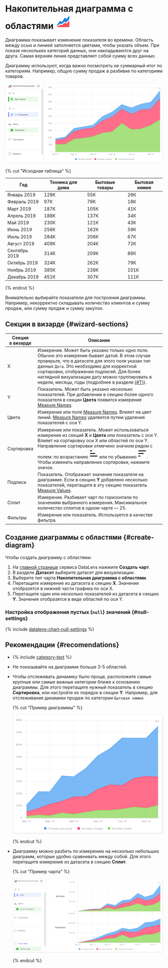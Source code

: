 # Накопительная диаграмма с областями ![](../_assets/datalens/area.svg)

Диаграмма показывает изменение показателя во времени. Область между осью и линией заполняется цветами, чтобы указать объем. При показе нескольких категорий данных, они накладываются друг на друга. Самая верхняя линия представляет собой сумму всех данных.

Диаграмму используют, когда важно посмотреть на суммарный итог по категориям. Например, общую сумму продаж в разбивке по категориям товаров.

![area-chart-groupped](../_assets/datalens/visualization-ref/area-chart/area-chart-groupped.png)

{% cut "Исходная таблица" %}

Год |	Техника для дома |	Бытовые товары  | Бытовая химия
----- | ---------| ---------- | ---------- 
Январь 2019|	128К |	55К | 26К
Февраль 2019|	97К |	79К | 18К
Март 2019|	187К |	105К | 41К
Апрель 2019|	188К | 137К | 34К
Май 2019|	230К |	121К | 43К
Июнь 2019|	256К |	162К | 59К
Июль 2019|	284К |	206К | 67К	
Август 2019|	409К |	204К | 72К
Сентябрь 2019|	314К |	209К | 86К
Октябрь 2019|	324К |	262К | 79К
Ноябрь 2019|	385К |	238К | 101К
Декабрь 2019|	451К |	307К | 111К

{% endcut %}

Внимательно выбирайте показатели для построения диаграммы. Например, некорректно складывать количество клиентов и сумму продаж, или сумму продаж и сумму закупок.

## Секции в визарде {#wizard-sections}

Секция<br/> в визарде| Описание
----- | ----
X | Измерение. Может быть указано только одно поле. Обычно это измерение бывает датой. В этом случае проверьте, что в датасете для этого поля указан тип данных `Дата`. Это необходимо для корректной сортировки, отображения подписей. Для более наглядной визуализации дату можно группировать в недели, месяцы, годы (подробнее в разделе [{#T}](../concepts/chart/settings.md#field-settings)).
Y | Показатель. Может быть указано несколько показателей. При добавлении в секцию более одного показателя в секции **Цвета** появится измерение [Measure Names](../concepts/chart/measure-values.md).
Цвета | Измерение или поле [Measure Names](../concepts/chart/measure-values.md). Влияет на цвет линий. [Measure Names](../concepts/chart/measure-values.md) удаляется путем удаления показателей с оси Y.
Сортировка | Измерение или показатель. Может использоваться измерение из секций **Х** и **Цвета** или показатель с оси Y. Влияет на сортировку оси X или областей по оси Y. Направление сортировки отмечено значком рядом с полем: по возрастанию ![image](../_assets/datalens/sort_asc.svg) или по убыванию ![image](../_assets/datalens/sort_desc.svg). Чтобы изменить направление сортировки, нажмите значок.
Подписи | Показатель. Отображает значения показателя на диаграмме. Если в секцию **Y** добавлено несколько показателей, перетащите в эту секцию показатель [Measure Values](../concepts/chart/measure-values.md).
Сплит | Измерение. Разбивает чарт по горизонтали по значениям выбранного измерения. Максимальное количество сплитов в одном чарте — 25.
Фильтры | Измерение или показатель. Используется в качестве фильтра.

## Создание диаграммы с областями {#create-diagram}

Чтобы создать диаграмму с областями:

1. На [главной странице](https://datalens.yandex.ru) сервиса DataLens нажмите **Создать чарт**.
1. В разделе **Датасет** выберите датасет для визуализации.
1. Выберите тип чарта **Накопительная диаграмма с областями**.
1. Перетащите измерение из датасета в секцию **X**. Значения отобразятся в нижней части графика по оси X.
1. Перетащите один или несколько показателей из датасета в секцию **Y**. Значения отобразятся в виде областей по оси Y.

### Настройка отображения пустых (`null`) значений {#null-settings}

{% include [datalens-chart-null-settings](../_includes/datalens/datalens-chart-null-settings.md) %}

## Рекомендации {#recomendations}

* {% include [category-text](../_includes/datalens/datalens-category-text.md) %}
* Не показывайте на диаграмме больше 3-5 областей.
* Чтобы отслеживать динамику было проще, расположите самые крупные или самые важные категории ближе к основанию диаграммы. Для этого перетащите нужный показатель в секцию **Сортировка**, или настройте их порядок в секции **Y**. Например, для отслеживания динамики продаж по категории `Бытовая химия`.
  
  {% cut "Пример диаграммы" %}
  
  ![area-chart-sort](../_assets/datalens/visualization-ref/area-chart/area-chart-sort.png)

  {% endcut %}

* Диаграмму можно разбить по измерению на несколько небольших диаграмм, которые удобно сравнивать между собой. Для этого перетащите измерение из датасета в секцию **Сплит**.

  {% cut "Пример чарта" %}

  ![area-chart-split](../_assets/datalens/visualization-ref/area-chart/area-chart-split.png)

  {% endcut %}
